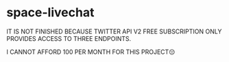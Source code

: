 # space-livechat

IT IS NOT FINISHED BECAUSE TWITTER API V2 FREE SUBSCRIPTION ONLY PROVIDES ACCESS TO THREE ENDPOINTS.

I CANNOT AFFORD 100 PER MONTH FOR THIS PROJECT😔